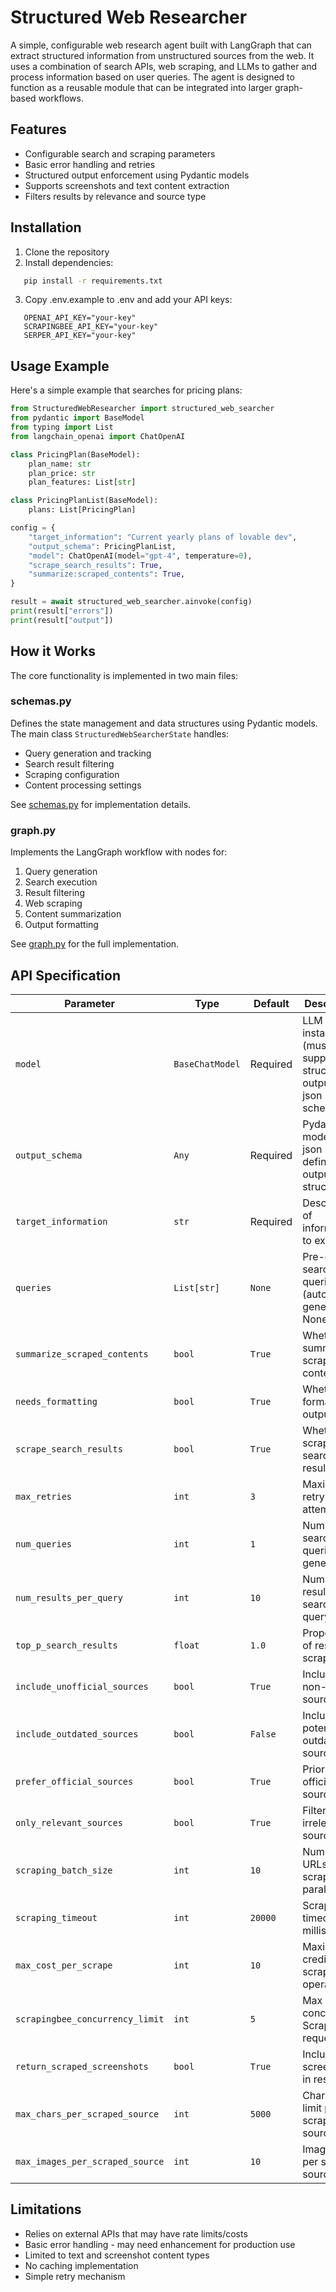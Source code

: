 # Structured Web Researcher

A simple, configurable web research agent built with LangGraph that can extract structured information from unstructured sources from the web. It uses a combination of search APIs, web scraping, and LLMs to gather and process information based on user queries. The agent is designed to function as a reusable module that can be integrated into larger graph-based workflows.

## Features

- Configurable search and scraping parameters
- Basic error handling and retries
- Structured output enforcement using Pydantic models
- Supports screenshots and text content extraction
- Filters results by relevance and source type

## Installation

1. Clone the repository
2. Install dependencies:
```bash
   pip install -r requirements.txt
```
3. Copy .env.example to .env and add your API keys:
```
   OPENAI_API_KEY="your-key"
   SCRAPINGBEE_API_KEY="your-key" 
   SERPER_API_KEY="your-key"
```
## Usage Example

Here's a simple example that searches for pricing plans:

```python
from StructuredWebResearcher import structured_web_searcher
from pydantic import BaseModel
from typing import List
from langchain_openai import ChatOpenAI

class PricingPlan(BaseModel):
    plan_name: str
    plan_price: str
    plan_features: List[str]

class PricingPlanList(BaseModel):
    plans: List[PricingPlan]

config = {
    "target_information": "Current yearly plans of lovable dev",
    "output_schema": PricingPlanList,
    "model": ChatOpenAI(model="gpt-4", temperature=0),
    "scrape_search_results": True,
    "summarize:scraped_contents": True,
}

result = await structured_web_searcher.ainvoke(config)
print(result["errors"])
print(result["output"])
```

## How it Works

The core functionality is implemented in two main files:

### schemas.py
Defines the state management and data structures using Pydantic models. The main class `StructuredWebSearcherState` handles:

- Query generation and tracking
- Search result filtering
- Scraping configuration
- Content processing settings

See [schemas.py](StructuredWebResearcher/schemas.py) for implementation details.

### graph.py 
Implements the LangGraph workflow with nodes for:

1. Query generation
2. Search execution
3. Result filtering
4. Web scraping
5. Content summarization
6. Output formatting

See [graph.py](StructuredWebResearcher/graph.py) for the full implementation.

## API Specification

| Parameter | Type | Default | Description |
|-----------|------|---------|-------------|
| `model` | `BaseChatModel` | Required | LLM model instance (must support structured output with json schema) |
| `output_schema` | `Any` | Required | Pydantic model or json schema defining the output structure |
| `target_information` | `str` | Required | Description of information to extract |
| `queries` | `List[str]` | `None` | Pre-defined search queries (auto-generated if None) |
| `summarize_scraped_contents` | `bool` | `True` | Whether to summarize scraped content |
| `needs_formatting` | `bool` | `True` | Whether to format final output |
| `scrape_search_results` | `bool` | `True` | Whether to scrape search results |
| `max_retries` | `int` | `3` | Maximum retry attempts |
| `num_queries` | `int` | `1` | Number of search queries to generate |
| `num_results_per_query` | `int` | `10` | Number of results per search query |
| `top_p_search_results` | `float` | `1.0` | Proportion of results to scrape |
| `include_unofficial_sources` | `bool` | `True` | Include non-official sources |
| `include_outdated_sources` | `bool` | `False` | Include potentially outdated sources |
| `prefer_official_sources` | `bool` | `True` | Prioritize official sources |
| `only_relevant_sources` | `bool` | `True` | Filter out irrelevant sources |
| `scraping_batch_size` | `int` | `10` | Number of URLs to scrape in parallel |
| `scraping_timeout` | `int` | `20000` | Scraping timeout in milliseconds |
| `max_cost_per_scrape` | `int` | `10` | Maximum credits per scrape operation |
| `scrapingbee_concurrency_limit` | `int` | `5` | Max concurrent ScrapingBee requests |
| `return_scraped_screenshots` | `bool` | `True` | Include screenshots in results |
| `max_chars_per_scraped_source` | `int` | `5000` | Character limit per scraped source |
| `max_images_per_scraped_source` | `int` | `10` | Image limit per scraped source |

## Limitations

- Relies on external APIs that may have rate limits/costs
- Basic error handling - may need enhancement for production use
- Limited to text and screenshot content types
- No caching implementation
- Simple retry mechanism

